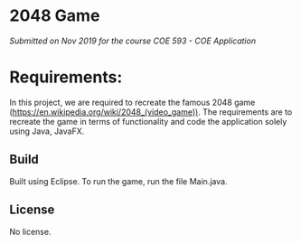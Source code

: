 # 2048 Game

_Submitted on Nov 2019 for the course COE 593 - COE Application_

# Requirements:

In this project, we are required to recreate the famous 2048 game (https://en.wikipedia.org/wiki/2048_(video_game)). 
The requirements are to recreate the game in terms of functionality and code the application solely using Java, JavaFX.

## Build
Built using Eclipse. To run the game, run the file Main.java. 

## License
No license.

